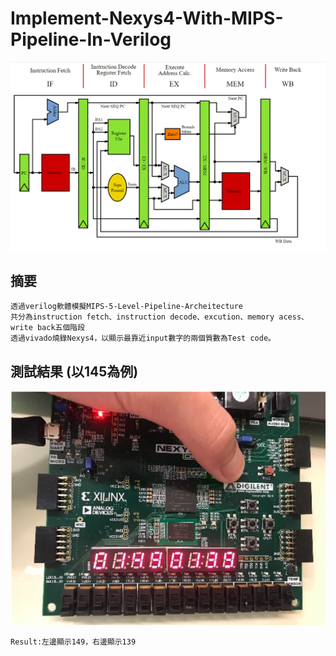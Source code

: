 # Implement-Nexys4-With-MIPS-Pipeline-In-Verilog
![error](https://github.com/JusticeLeee/Implement-Nexys4-With-MIPS-Pipeline-In-Verilog/blob/master/png/MIPS_Architecture_(Pipelined).png)
## 摘要
```
透過verilog軟體模擬MIPS-5-Level-Pipeline-Archeitecture
共分為instruction fetch、instruction decode、excution、memory acess、write back五個階段
透過vivado燒錄Nexys4，以顯示最靠近input數字的兩個質數為Test code。
```
## 測試結果 (以145為例)
![error](https://github.com/JusticeLeee/Implement-Nexys4-With-MIPS-Pipeline-In-Verilog/blob/master/png/Test_Result.png)
```
Result:左邊顯示149，右邊顯示139
```
